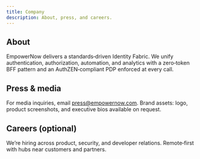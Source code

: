 ```yaml
---
title: Company
description: About, press, and careers.
---
```


## About

EmpowerNow delivers a standards‑driven Identity Fabric. We unify authentication, authorization, automation, and analytics with a zero‑token BFF pattern and an AuthZEN‑compliant PDP enforced at every call.

## Press & media

For media inquiries, email press@empowernow.com. Brand assets: logo, product screenshots, and executive bios available on request.

## Careers (optional)

We’re hiring across product, security, and developer relations. Remote‑first with hubs near customers and partners.


